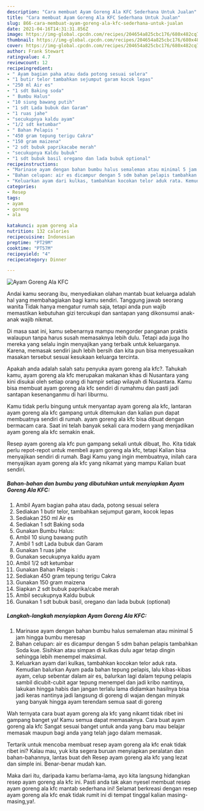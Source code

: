 ```yaml
---
description: "Cara membuat Ayam Goreng Ala KFC Sederhana Untuk Jualan"
title: "Cara membuat Ayam Goreng Ala KFC Sederhana Untuk Jualan"
slug: 866-cara-membuat-ayam-goreng-ala-kfc-sederhana-untuk-jualan
date: 2021-04-16T14:31:31.856Z
image: https://img-global.cpcdn.com/recipes/204654a825cbc176/680x482cq70/ayam-goreng-ala-kfc-foto-resep-utama.jpg
thumbnail: https://img-global.cpcdn.com/recipes/204654a825cbc176/680x482cq70/ayam-goreng-ala-kfc-foto-resep-utama.jpg
cover: https://img-global.cpcdn.com/recipes/204654a825cbc176/680x482cq70/ayam-goreng-ala-kfc-foto-resep-utama.jpg
author: Frank Stewart
ratingvalue: 4.7
reviewcount: 12
recipeingredient:
- " Ayam bagian paha atau dada potong sesuai selera"
- "1 butir telor tambahkan sejumput garam kocok lepas"
- "250 ml Air es"
- "1 sdt Baking soda"
- " Bumbu Halus"
- "10 siung bawang putih"
- "1 sdt Lada bubuk dan Garam"
- "1 ruas jahe"
- "secukupnya kaldu ayam"
- "1/2 sdt ketumbar"
- " Bahan Pelapis "
- "450 gram tepung terigu Cakra"
- "150 gram maizena"
- "2 sdt bubuk paprikacabe merah"
- "secukupnya Kaldu bubuk"
- "1 sdt bubuk basil oregano dan lada bubuk optional"
recipeinstructions:
- "Marinase ayam dengan bahan bumbu halus semaleman atau minimal 5 jam hingga bumbu meresap"
- "Bahan celupan: air es dicampur dengan 5 sdm bahan pelapis tambahkan Soda kue. Sisihkan atau simpan di kulkas dulu agar tetap dingin sehingga lebih menempel maksimal."
- "Keluarkan ayam dari kulkas, tambahkan kocokan telor aduk rata. Kemudian balurkan Ayam pada bahan tepung pelapis, lalu kibas-kibas ayam, celup sebentar dalam air es, balurkan lagi dalam tepung pelapis sambil dicubit-cubit agar tepung menempel dan jadi kribo nantinya, lakukan hingga habis dan jangan terlalu lama didiamkan hasilnya bisa jadi keras nantinya jadi langsung di goreng di wajan dengan minyak yang banyak hingga ayam terendam semua saat di goreng"
categories:
- Resep
tags:
- ayam
- goreng
- ala

katakunci: ayam goreng ala 
nutrition: 132 calories
recipecuisine: Indonesian
preptime: "PT29M"
cooktime: "PT57M"
recipeyield: "4"
recipecategory: Dinner

---
```



![Ayam Goreng Ala KFC](https://img-global.cpcdn.com/recipes/204654a825cbc176/680x482cq70/ayam-goreng-ala-kfc-foto-resep-utama.jpg)

Andai kamu seorang ibu, menyediakan olahan mantab buat keluarga adalah hal yang membahagiakan bagi kamu sendiri. Tanggung jawab seorang  wanita Tidak hanya mengatur rumah saja, tetapi anda pun wajib memastikan kebutuhan gizi tercukupi dan santapan yang dikonsumsi anak-anak wajib nikmat.

Di masa  saat ini, kamu sebenarnya mampu mengorder panganan praktis walaupun tanpa harus susah memasaknya lebih dulu. Tetapi ada juga lho mereka yang selalu ingin menyajikan yang terbaik untuk keluarganya. Karena, memasak sendiri jauh lebih bersih dan kita pun bisa menyesuaikan masakan tersebut sesuai kesukaan keluarga tercinta. 



Apakah anda adalah salah satu penyuka ayam goreng ala kfc?. Tahukah kamu, ayam goreng ala kfc merupakan makanan khas di Nusantara yang kini disukai oleh setiap orang di hampir setiap wilayah di Nusantara. Kamu bisa membuat ayam goreng ala kfc sendiri di rumahmu dan pasti jadi santapan kesenanganmu di hari liburmu.

Kamu tidak perlu bingung untuk menyantap ayam goreng ala kfc, lantaran ayam goreng ala kfc gampang untuk ditemukan dan kalian pun dapat membuatnya sendiri di rumah. ayam goreng ala kfc bisa dibuat dengan bermacam cara. Saat ini telah banyak sekali cara modern yang menjadikan ayam goreng ala kfc semakin enak.

Resep ayam goreng ala kfc pun gampang sekali untuk dibuat, lho. Kita tidak perlu repot-repot untuk membeli ayam goreng ala kfc, tetapi Kalian bisa menyajikan sendiri di rumah. Bagi Kamu yang ingin membuatnya, inilah cara menyajikan ayam goreng ala kfc yang nikamat yang mampu Kalian buat sendiri.

<!--inarticleads1-->

##### Bahan-bahan dan bumbu yang dibutuhkan untuk menyiapkan Ayam Goreng Ala KFC:

1. Ambil  Ayam bagian paha atau dada, potong sesuai selera
1. Sediakan 1 butir telor, tambahkan sejumput garam, kocok lepas
1. Sediakan 250 ml Air es
1. Sediakan 1 sdt Baking soda
1. Gunakan  Bumbu Halus:
1. Ambil 10 siung bawang putih
1. Ambil 1 sdt Lada bubuk dan Garam
1. Gunakan 1 ruas jahe
1. Gunakan secukupnya kaldu ayam
1. Ambil 1/2 sdt ketumbar
1. Gunakan  Bahan Pelapis :
1. Sediakan 450 gram tepung terigu Cakra
1. Gunakan 150 gram maizena
1. Siapkan 2 sdt bubuk paprika/cabe merah
1. Ambil secukupnya Kaldu bubuk
1. Gunakan 1 sdt bubuk basil, oregano dan lada bubuk (optional)




<!--inarticleads2-->

##### Langkah-langkah menyiapkan Ayam Goreng Ala KFC:

1. Marinase ayam dengan bahan bumbu halus semaleman atau minimal 5 jam hingga bumbu meresap
1. Bahan celupan: air es dicampur dengan 5 sdm bahan pelapis tambahkan Soda kue. Sisihkan atau simpan di kulkas dulu agar tetap dingin sehingga lebih menempel maksimal.
1. Keluarkan ayam dari kulkas, tambahkan kocokan telor aduk rata. Kemudian balurkan Ayam pada bahan tepung pelapis, lalu kibas-kibas ayam, celup sebentar dalam air es, balurkan lagi dalam tepung pelapis sambil dicubit-cubit agar tepung menempel dan jadi kribo nantinya, lakukan hingga habis dan jangan terlalu lama didiamkan hasilnya bisa jadi keras nantinya jadi langsung di goreng di wajan dengan minyak yang banyak hingga ayam terendam semua saat di goreng




Wah ternyata cara buat ayam goreng ala kfc yang nikamt tidak ribet ini gampang banget ya! Kamu semua dapat memasaknya. Cara buat ayam goreng ala kfc Sangat sesuai banget untuk anda yang baru mau belajar memasak maupun bagi anda yang telah jago dalam memasak.

Tertarik untuk mencoba membuat resep ayam goreng ala kfc enak tidak ribet ini? Kalau mau, yuk kita segera buruan menyiapkan peralatan dan bahan-bahannya, lantas buat deh Resep ayam goreng ala kfc yang lezat dan simple ini. Benar-benar mudah kan. 

Maka dari itu, daripada kamu berlama-lama, ayo kita langsung hidangkan resep ayam goreng ala kfc ini. Pasti anda tak akan nyesel membuat resep ayam goreng ala kfc mantab sederhana ini! Selamat berkreasi dengan resep ayam goreng ala kfc enak tidak rumit ini di tempat tinggal kalian masing-masing,ya!.

